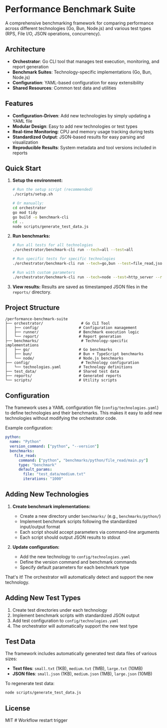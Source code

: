 # Performance Benchmark Suite

A comprehensive benchmarking framework for comparing performance across different technologies (Go, Bun, Node.js) and various test types (RPS, File I/O, JSON operations, concurrency).

## Architecture

- **Orchestrator**: Go CLI tool that manages test execution, monitoring, and report generation
- **Benchmark Suites**: Technology-specific implementations (Go, Bun, Node.js)
- **Configuration**: YAML-based configuration for easy extensibility
- **Shared Resources**: Common test data and utilities

## Features

- **Configuration-Driven**: Add new technologies by simply updating a YAML file
- **Modular Design**: Easy to add new technologies or test types
- **Real-time Monitoring**: CPU and memory usage tracking during tests
- **Standardized Output**: JSON-based results for easy parsing and visualization
- **Reproducible Results**: System metadata and tool versions included in reports

## Quick Start

1. **Setup the environment:**
   ```bash
   # Run the setup script (recommended)
   ./scripts/setup.sh
   
   # Or manually:
   cd orchestrator
   go mod tidy
   go build -o benchmark-cli
   cd ..
   node scripts/generate_test_data.js
   ```

2. **Run benchmarks:**
   ```bash
   # Run all tests for all technologies
   ./orchestrator/benchmark-cli run --tech=all --test=all
   
   # Run specific tests for specific technologies
   ./orchestrator/benchmark-cli run --tech=go,bun --test=file_read,json_write
   
   # Run with custom parameters
   ./orchestrator/benchmark-cli run --tech=node --test=http_server --rps-duration=30s
   ```

3. **View results:**
   Results are saved as timestamped JSON files in the `reports/` directory.

## Project Structure

```
/performance-benchmark-suite
├── orchestrator/                 # Go CLI Tool
│   ├── config/                  # Configuration management
│   ├── runner/                  # Benchmark execution logic
│   └── report/                  # Report generation
├── benchmarks/                   # Technology-specific implementations
│   ├── go/                      # Go benchmarks
│   ├── bun/                     # Bun + TypeScript benchmarks
│   └── node/                    # Node.js benchmarks
├── config/                       # Technology configuration
│   └── technologies.yaml        # Technology definitions
├── test_data/                   # Shared test data
├── reports/                     # Generated reports
└── scripts/                     # Utility scripts
```

## Configuration

The framework uses a YAML configuration file (`config/technologies.yaml`) to define technologies and their benchmarks. This makes it easy to add new technologies without modifying the orchestrator code.

Example configuration:
```yaml
python:
  name: "Python"
  version_command: ["python", "--version"]
  benchmarks:
    file_read:
      command: ["python", "benchmarks/python/file_read/main.py"]
      type: "benchmark"
      default_params:
        file: "test_data/medium.txt"
        iterations: "1000"
```

## Adding New Technologies

1. **Create benchmark implementations:**
   - Create a new directory under `benchmarks/` (e.g., `benchmarks/python/`)
   - Implement benchmark scripts following the standardized input/output format
   - Each script should accept parameters via command-line arguments
   - Each script should output JSON results to stdout

2. **Update configuration:**
   - Add the new technology to `config/technologies.yaml`
   - Define the version command and benchmark commands
   - Specify default parameters for each benchmark type

That's it! The orchestrator will automatically detect and support the new technology.

## Adding New Test Types

1. Create test directories under each technology
2. Implement benchmark scripts with standardized JSON output
3. Add test configuration to `config/technologies.yaml`
4. The orchestrator will automatically support the new test type

## Test Data

The framework includes automatically generated test data files of various sizes:

- **Text files**: `small.txt` (1KB), `medium.txt` (1MB), `large.txt` (10MB)
- **JSON files**: `small.json` (1KB), `medium.json` (1MB), `large.json` (10MB)

To regenerate test data:
```bash
node scripts/generate_test_data.js
```

## License

MIT # Workflow restart trigger
